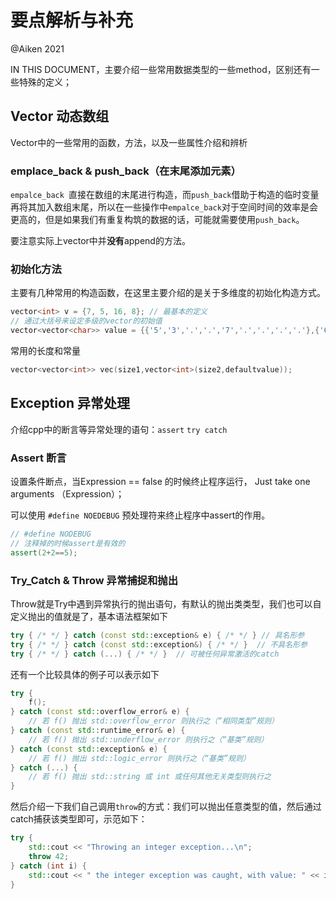 # 要点解析与补充

@Aiken 2021 

IN THIS DOCUMENT，主要介绍一些常用数据类型的一些method，区别还有一些特殊的定义；

## Vector 动态数组

Vector中的一些常用的函数，方法，以及一些属性介绍和辨析

### emplace_back & push_back（在末尾添加元素）

`empalce_back `直接在数组的末尾进行构造，而`push_back`借助于构造的临时变量再将其加入数组末尾，所以在一些操作中`empalce_back`对于空间时间的效率是会更高的，但是如果我们有重复构筑的数据的话，可能就需要使用`push_back`。

要注意实际上vector中并**没有**append的方法。

### 初始化方法
主要有几种常用的构造函数，在这里主要介绍的是关于多维度的初始化构造方式。

```cpp
vector<int> v = {7, 5, 16, 8}; // 最基本的定义
// 通过大括号来设定多级的vector的初始值
vector<vector<char>> value = {{'5','3','.','.','7','.','.','.','.'},{'6','.','.','1','9','5','.','.','.'}}; 
```

常用的长度和常量

```cpp
vector<vector<int>> vec(size1,vector<int>(size2,defaultvalue));
```



## Exception 异常处理

介绍cpp中的断言等异常处理的语句：`assert` `try catch`

### Assert 断言

设置条件断点，当Expression == false 的时候终止程序运行， Just take one arguments （Expression）；

可以使用 `#define NOEDEBUG` 预处理符来终止程序中assert的作用。

```cpp
// #define NODEBUG 
// 注释掉的时候assert是有效的
assert(2+2==5);
```

### Try_Catch & Throw 异常捕捉和抛出

Throw就是Try中遇到异常执行的抛出语句，有默认的抛出类类型，我们也可以自定义抛出的值就是了，基本语法框架如下

```cpp
try { /* */ } catch (const std::exception& e) { /* */ } // 具名形参
try { /* */ } catch (const std::exception&) { /* */ }  // 不具名形参
try { /* */ } catch (...) { /* */ }  // 可被任何异常激活的catch
```

还有一个比较具体的例子可以表示如下

```cpp
try {
    f();
} catch (const std::overflow_error& e) {
    // 若 f() 抛出 std::overflow_error 则执行之（“相同类型”规则）
} catch (const std::runtime_error& e) {
    // 若 f() 抛出 std::underflow_error 则执行之（“基类”规则）
} catch (const std::exception& e) {
    // 若 f() 抛出 std::logic_error 则执行之（“基类”规则）
} catch (...) {
    // 若 f() 抛出 std::string 或 int 或任何其他无关类型则执行之
}
```

然后介绍一下我们自己调用`throw`的方式：我们可以抛出任意类型的值，然后通过catch捕获该类型即可，示范如下：

```cpp
try {
    std::cout << "Throwing an integer exception...\n";
    throw 42;
} catch (int i) {
    std::cout << " the integer exception was caught, with value: " << i << '\n';
}
```

